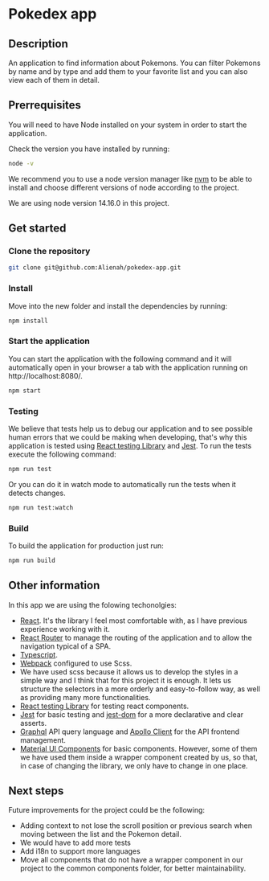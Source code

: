 # Pokedex app

## Description

An application to find information about Pokemons. You can filter Pokemons by name and by type and add them to your favorite list and you can also view each of them in detail.

## Prerrequisites

You will need to have Node installed on your system in order to start the application.

Check the version you have installed by running:

```bash
node -v
```

We recommend you to use a node version manager like [nvm](https://github.com/nvm-sh/nvm) to be able to install and choose different versions of node according to the project.

We are using node version 14.16.0 in this project.

## Get started

### Clone the repository

```bash
git clone git@github.com:Alienah/pokedex-app.git
```

### Install

Move into the new folder and install the dependencies by running:

```bash
npm install
```

### Start the application

You can start the application with the following command and it will automatically open in your browser a tab with the application running on http://localhost:8080/.

```bash
npm start
```

### Testing

We believe that tests help us to debug our application and to see possible human errors that we could be making when developing, that's why this application is tested using [React testing Library](https://testing-library.com/docs/react-testing-library/intro/) and [Jest](https://jestjs.io/). To run the tests execute the following command:

```bash
npm run test
```

Or you can do it in watch mode to automatically run the tests when it detects changes.

```bash
npm run test:watch
```

### Build

To build the application for production just run:

```bash
npm run build
```

## Other information

In this app we are using the folowing techonolgies:

- [React](https://reactjs.org/). It's the library I feel most comfortable with, as I have previous experience working with it.
- [React Router](https://reactrouter.com/docs/en/v6/getting-started/overview) to manage the routing of the application and to allow the navigation typical of a SPA.
- [Typescript](https://www.typescriptlang.org/).
- [Webpack](https://webpack.js.org/) configured to use Scss.
- We have used scss because it allows us to develop the styles in a simple way and I think that for this project it is enough. It lets us structure the selectors in a more orderly and easy-to-follow way, as well as providing many more functionalities.
- [React testing Library](https://testing-library.com/docs/react-testing-library/intro/) for testing react components.
- [Jest](https://jestjs.io/) for basic testing and [jest-dom](https://github.com/testing-library/jest-dom) for a more declarative and clear asserts.
- [Graphql](https://graphql.org/) API query language and [Apollo Client](https://www.apollographql.com/docs/react/) for the API frontend management.
- [Material UI Components](https://mui.com/material-ui/getting-started/overview/) for basic components. However, some of them we have used them inside a wrapper component created by us, so that, in case of changing the library, we only have to change in one place.

## Next steps

Future improvements for the project could be the following:

- Adding context to not lose the scroll position or previous search when moving between the list and the Pokemon detail.
- We would have to add more tests
- Add i18n to support more languages
- Move all components that do not have a wrapper component in our project to the common components folder, for better maintainability.
